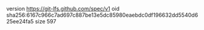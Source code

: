version https://git-lfs.github.com/spec/v1
oid sha256:6167c966c7ad697c887be13e5dc85980eaebdc0df196632dd5540d625ee24fa5
size 597
